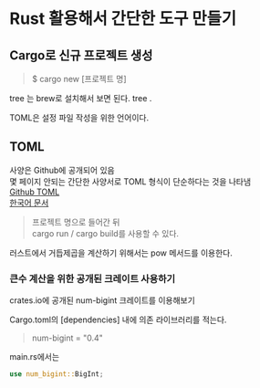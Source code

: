 # Rust 활용해서 간단한 도구 만들기

## Cargo로 신규 프로젝트 생성
>$ cargo new [프로젝트 명]

tree 는 brew로 설치해서 보면 된다.
tree .

TOML은 설정 파일 작성을 위한 언어이다.  

## TOML
사양은 Github에 공개되어 있음  
몇 페이지 안되는 간단한 사양서로  TOML 형식이 단순하다는 것을 나타냄  
[Github TOML](https://github.com/toml-lang/toml.io)  
[한국어 문서](https://toml.io/ko/v0.5.0)

> 프로젝트 명으로 들어간 뒤  
> cargo run / cargo build를 사용할 수 있다.  

러스트에서 거듭제곱을 계산하기 위해서는 pow 메서드를 이용한다.  

### 큰수 계산을 위한 공개된 크레이트 사용하기
crates.io에 공개된 num-bigint 크레이트를 이용해보기  

Cargo.toml의 [dependencies] 내에 의존 라이브러리를 적는다.  
> num-bigint = "0.4"

main.rs에서는 
```rust
use num_bigint::BigInt;
```

### 